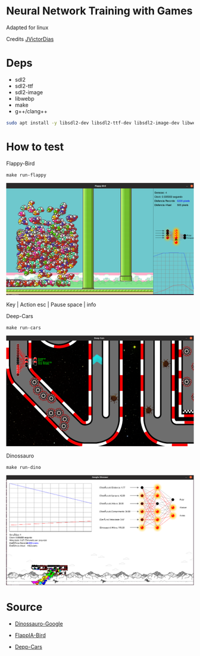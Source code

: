# Neural Network Training with Games

Adapted for linux

Credits [JVictorDias](https://github.com/JVictorDias)

# Deps

* sdl2
* sdl2-ttf
* sdl2-image
* libwebp
* make
* g++/clang++

```sh
sudo apt install -y libsdl2-dev libsdl2-ttf-dev libsdl2-image-dev libwebp-dev libgsl-dev
```

# How to test


Flappy-Bird

```
make run-flappy
```
![](doc/flappy.png)

Key | Action
esc | Pause
space | info 


Deep-Cars

```
make run-cars
```

![](doc/cars.png)


Dinossauro

```
make run-dino
```

![](doc/dino.png)

# Source

* [Dinossauro-Google](https://github.com/JVictorDias/Dinossauro-Google)

* [FlappIA-Bird](https://github.com/JVictorDias/FlappIA-Bird)

* [Depp-Cars](https://github.com/JVictorDias/DeepCars)

